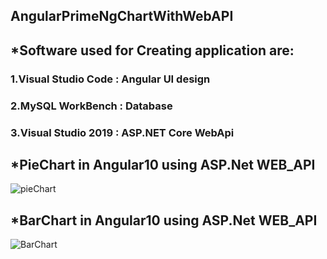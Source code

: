 ## AngularPrimeNgChartWithWebAPI

## *Software used for Creating application are:
### 1.Visual Studio Code : Angular UI design
### 2.MySQL WorkBench : Database
### 3.Visual Studio 2019 : ASP.NET Core WebApi


## *PieChart in Angular10 using ASP.Net WEB_API

![pieChart](https://user-images.githubusercontent.com/53462568/142763690-fc3e5c88-b509-4159-a09b-1260a414dc55.png)

## *BarChart in Angular10 using ASP.Net WEB_API

![BarChart](https://user-images.githubusercontent.com/53462568/142763696-154d0112-2dea-4f6f-910b-816817463a38.png)
